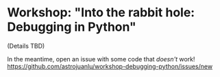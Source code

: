 # Workshop: "Into the rabbit hole: Debugging in Python"

(Details TBD)

In the meantime, open an issue with some code that *doesn't* work! https://github.com/astrojuanlu/workshop-debugging-python/issues/new
